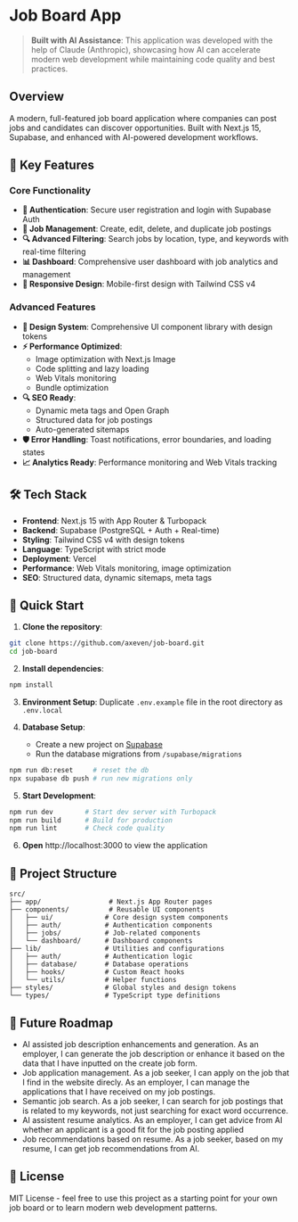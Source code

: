 # Job Board App

> **Built with AI Assistance**: This application was developed with the help of Claude (Anthropic), showcasing how AI can accelerate modern web development while maintaining code quality and best practices.

## Overview

A modern, full-featured job board application where companies can post jobs and candidates can discover opportunities. Built with Next.js 15, Supabase, and enhanced with AI-powered development workflows.

## 🚀 Key Features

### Core Functionality
- **🔐 Authentication**: Secure user registration and login with Supabase Auth
- **💼 Job Management**: Create, edit, delete, and duplicate job postings
- **🔍 Advanced Filtering**: Search jobs by location, type, and keywords with real-time filtering
- **📊 Dashboard**: Comprehensive user dashboard with job analytics and management
- **📱 Responsive Design**: Mobile-first design with Tailwind CSS v4

### Advanced Features
- **🎨 Design System**: Comprehensive UI component library with design tokens
- **⚡ Performance Optimized**: 
  - Image optimization with Next.js Image
  - Code splitting and lazy loading
  - Web Vitals monitoring
  - Bundle optimization
- **🔍 SEO Ready**: 
  - Dynamic meta tags and Open Graph
  - Structured data for job postings
  - Auto-generated sitemaps
- **🛡️ Error Handling**: Toast notifications, error boundaries, and loading states
- **📈 Analytics Ready**: Performance monitoring and Web Vitals tracking

## 🛠️ Tech Stack

- **Frontend**: Next.js 15 with App Router & Turbopack
- **Backend**: Supabase (PostgreSQL + Auth + Real-time)
- **Styling**: Tailwind CSS v4 with design tokens
- **Language**: TypeScript with strict mode
- **Deployment**: Vercel
- **Performance**: Web Vitals monitoring, image optimization
- **SEO**: Structured data, dynamic sitemaps, meta tags

## 🚀 Quick Start

1. **Clone the repository**:
```bash
git clone https://github.com/axeven/job-board.git
cd job-board
```

2. **Install dependencies**:
```bash
npm install
```

3. **Environment Setup**:
Duplicate `.env.example` file in the root directory as `.env.local`

4. **Database Setup**:
   - Create a new project on [Supabase](https://supabase.com)
   - Run the database migrations from `/supabase/migrations`
```bash
npm run db:reset     # reset the db
npx supabase db push # run new migrations only
```

5. **Start Development**:
```bash
npm run dev        # Start dev server with Turbopack
npm run build      # Build for production
npm run lint       # Check code quality
```

6. **Open** http://localhost:3000 to view the application

## 📁 Project Structure

```
src/
├── app/                 # Next.js App Router pages
├── components/          # Reusable UI components
│   ├── ui/             # Core design system components
│   ├── auth/           # Authentication components
│   ├── jobs/           # Job-related components
│   └── dashboard/      # Dashboard components
├── lib/                # Utilities and configurations
│   ├── auth/           # Authentication logic
│   ├── database/       # Database operations
│   ├── hooks/          # Custom React hooks
│   └── utils/          # Helper functions
├── styles/             # Global styles and design tokens
└── types/              # TypeScript type definitions
```

## 🤖 Future Roadmap
- AI assisted job description enhancements and generation. As an employer, I can generate the job description or enhance it based on the data that I have inputted on the create job form.
- Job application management. As a job seeker, I can apply on the job that I find in the website direcly. As an employer, I can manage the applications that I have received on my job postings. 
- Semantic job search. As a job seeker, I can search for job postings that is related to my keywords, not just searching for exact word occurrence.
- AI assistent resume analytics. As an employer, I can get advice from AI whether an applicant is a good fit for the job posting applied
- Job recommendations based on resume. As a job seeker, based on my resume, I can get job recommendations from AI.

## 📝 License

MIT License - feel free to use this project as a starting point for your own job board or to learn modern web development patterns.
